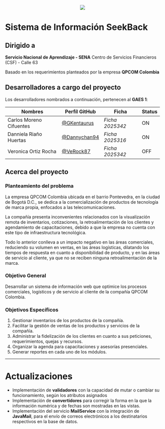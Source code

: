 <p align="center"><img src="https://qpcom.seekback.tech/logo2.png"></p>

# Sistema de Información SeekBack

## Dirigido a

**Servicio Nacional de Aprendizaje - SENA**
Centro de Servicios Financieros (CSF) - Calle 63

Basado en los requerimientos planteados por la empresa **QPCOM Colombia**

## Desarrolladores a cargo del proyecto

Los desarrolladores nombrados a continuación, pertenecen al **GAES 1**:

| Nombres                 | Perfíl GitHub                                  | Ficha           | Status  |
| ----------------------- | ---------------------------------------------- | --------------- | ------- |
| Carlos Moreno Cifuentes | [@GKentaurus](https://github.com/GKentaurus)   | _Ficha 2025342_ | ON      | 
| Danniela Riaño Huertas  | [@Dannychan94](https://github.com/dannychan94) | _Ficha 2025316_ | ON      |
| Veronica Ortiz Rocha    | [@VeRock87](https://github.com/VeRock87)       | _Ficha 2025342_ | OFF     |

## Acerca del proyecto

### Planteamiento del problema

La empresa QPCOM Colombia ubicada en el barrio Pontevedra, en la ciudad de Bogotá D.C., se dedica a la comercialización
de productos de tecnología de marca propia, enfocados a las telecomunicaciones.

La compañía presenta inconvenientes relacionados con la visualización remota de inventarios, cotizaciones, la 
retroalimentación de los clientes y agendamiento de capacitaciones, debido a que la empresa no cuenta con este tipo 
de infraestructura tecnológica.

Todo lo anterior conlleva a un impacto negativo en las áreas comerciales, reduciendo su volumen en ventas, en las áreas
logísticas, dilatando los tiempos de respuesta en cuanto a disponibilidad de producto, y en las áreas de servicio al 
cliente, ya que no se reciben ninguna retroalimentación de la marca.

### Objetivo General

Desarrollar un sistema de información web que optimice los procesos comerciales, logísticos y de servicio al cliente de
la compañía QPCOM Colombia.

### Objetivos Específicos

1. Gestionar inventarios de los productos de la compañía.
2. Facilitar la gestión de ventas de los productos y servicios de la compañía.
3. Administrar la fidelización de los clientes en cuanto a sus peticiones, requerimientos, quejas y recursos.
4. Organizar la agenda para capacitaciones y asesorías presenciales.
5. Generar reportes en cada uno de los módulos.

- - - 

# Actualizaciones
+ Implementación de **validadores** con la capacidad de mutar o cambiar su funcionamiento, según los atributos asignados
+ Implementación de **convertidores** para corregir la forma en la que la información numérica y de fechas son mostradas
en las vistas.
+ Implementación del servicio **MailService** con la integración de **JavaMail**, para el envío de correos electrónicos a
los destinatarios respectivos en la base de datos.
